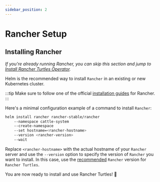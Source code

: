 ```yaml
---
sidebar_position: 2
---
```


# Rancher Setup

## Installing Rancher

*If you're already running Rancher, you can skip this section and jump to [Install Rancher Turtles Operator](./install_turtles_operator.md).*

Helm is the recommended way to install `Rancher` in an existing or new Kubernetes cluster.

:::tip
Make sure to follow one of the official [installation guides](https://ranchermanager.docs.rancher.com/pages-for-subheaders/installation-and-upgrade) for Rancher.
:::

Here's a minimal configuration example of a command to install `Rancher`:

```bash
helm install rancher rancher-stable/rancher
    --namespace cattle-system
    --create-namespace
    --set hostname=<rancher-hostname>
    --version <rancher-version>
    --wait
```

Replace `<rancher-hostname>` with the actual hostname of your `Rancher` server and use the `--version` option to specify the version of `Rancher` you want to install. In this case, use the [recommended](../getting-started/intro.md#prerequisites) `Rancher` version for `Rancher Turtles`.

You are now ready to install and use Rancher Turtles! 🎉
